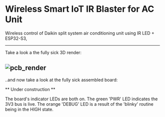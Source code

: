 # Wireless Smart IoT IR Blaster for AC Unit

Wireless control of Daikin split system air conditioning unit using IR LED + ESP32-S3,

---
Take a look a the fully sick 3D render:

![pcb_render](docs/rendgabeer.png)
---
..and now take a look at the fully sick assembled board:

** Under construction **

The board's indicator LEDs are both on. The green 'PWR' LED indicates the 3V3 bus is live. The orange 'DEBUG' LED is a result of the 'blinky' routine being in the HIGH state.


